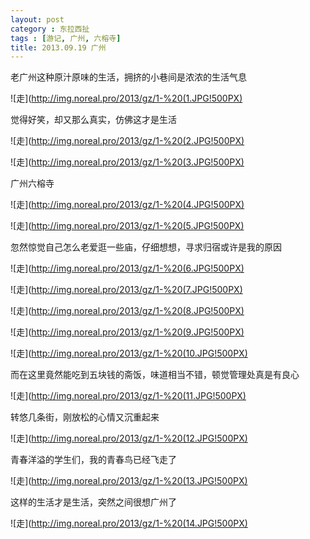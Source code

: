 ```yaml
---
layout: post
category : 东拉西扯
tags : [游记, 广州, 六榕寺]
title: 2013.09.19 广州
---
```


老广州这种原汁原味的生活，拥挤的小巷间是浓浓的生活气息

![走](http://img.noreal.pro/2013/gz/1-%20(1.JPG!500PX)

觉得好笑，却又那么真实，仿佛这才是生活

![走](http://img.noreal.pro/2013/gz/1-%20(2.JPG!500PX)

![走](http://img.noreal.pro/2013/gz/1-%20(3.JPG!500PX)

广州六榕寺

![走](http://img.noreal.pro/2013/gz/1-%20(4.JPG!500PX)

![走](http://img.noreal.pro/2013/gz/1-%20(5.JPG!500PX)

忽然惊觉自己怎么老爱逛一些庙，仔细想想，寻求归宿或许是我的原因

![走](http://img.noreal.pro/2013/gz/1-%20(6.JPG!500PX)

![走](http://img.noreal.pro/2013/gz/1-%20(7.JPG!500PX)

![走](http://img.noreal.pro/2013/gz/1-%20(8.JPG!500PX)

![走](http://img.noreal.pro/2013/gz/1-%20(9.JPG!500PX)

![走](http://img.noreal.pro/2013/gz/1-%20(10.JPG!500PX)

而在这里竟然能吃到五块钱的斋饭，味道相当不错，顿觉管理处真是有良心

![走](http://img.noreal.pro/2013/gz/1-%20(11.JPG!500PX)

转悠几条街，刚放松的心情又沉重起来

![走](http://img.noreal.pro/2013/gz/1-%20(12.JPG!500PX)

青春洋溢的学生们，我的青春鸟已经飞走了

![走](http://img.noreal.pro/2013/gz/1-%20(13.JPG!500PX)

这样的生活才是生活，突然之间很想广州了

![走](http://img.noreal.pro/2013/gz/1-%20(14.JPG!500PX)